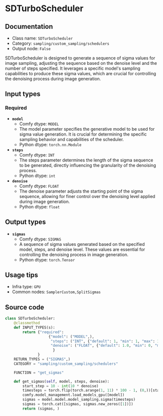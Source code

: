 # SDTurboScheduler
## Documentation
- Class name: `SDTurboScheduler`
- Category: `sampling/custom_sampling/schedulers`
- Output node: `False`

SDTurboScheduler is designed to generate a sequence of sigma values for image sampling, adjusting the sequence based on the denoise level and the number of steps specified. It leverages a specific model's sampling capabilities to produce these sigma values, which are crucial for controlling the denoising process during image generation.
## Input types
### Required
- **`model`**
    - Comfy dtype: `MODEL`
    - The model parameter specifies the generative model to be used for sigma value generation. It is crucial for determining the specific sampling behavior and capabilities of the scheduler.
    - Python dtype: `torch.nn.Module`
- **`steps`**
    - Comfy dtype: `INT`
    - The steps parameter determines the length of the sigma sequence to be generated, directly influencing the granularity of the denoising process.
    - Python dtype: `int`
- **`denoise`**
    - Comfy dtype: `FLOAT`
    - The denoise parameter adjusts the starting point of the sigma sequence, allowing for finer control over the denoising level applied during image generation.
    - Python dtype: `float`
## Output types
- **`sigmas`**
    - Comfy dtype: `SIGMAS`
    - A sequence of sigma values generated based on the specified model, steps, and denoise level. These values are essential for controlling the denoising process in image generation.
    - Python dtype: `torch.Tensor`
## Usage tips
- Infra type: `GPU`
- Common nodes: `SamplerCustom,SplitSigmas`


## Source code
```python
class SDTurboScheduler:
    @classmethod
    def INPUT_TYPES(s):
        return {"required":
                    {"model": ("MODEL",),
                     "steps": ("INT", {"default": 1, "min": 1, "max": 10}),
                     "denoise": ("FLOAT", {"default": 1.0, "min": 0, "max": 1.0, "step": 0.01}),
                      }
               }
    RETURN_TYPES = ("SIGMAS",)
    CATEGORY = "sampling/custom_sampling/schedulers"

    FUNCTION = "get_sigmas"

    def get_sigmas(self, model, steps, denoise):
        start_step = 10 - int(10 * denoise)
        timesteps = torch.flip(torch.arange(1, 11) * 100 - 1, (0,))[start_step:start_step + steps]
        comfy.model_management.load_models_gpu([model])
        sigmas = model.model.model_sampling.sigma(timesteps)
        sigmas = torch.cat([sigmas, sigmas.new_zeros([1])])
        return (sigmas, )

```
